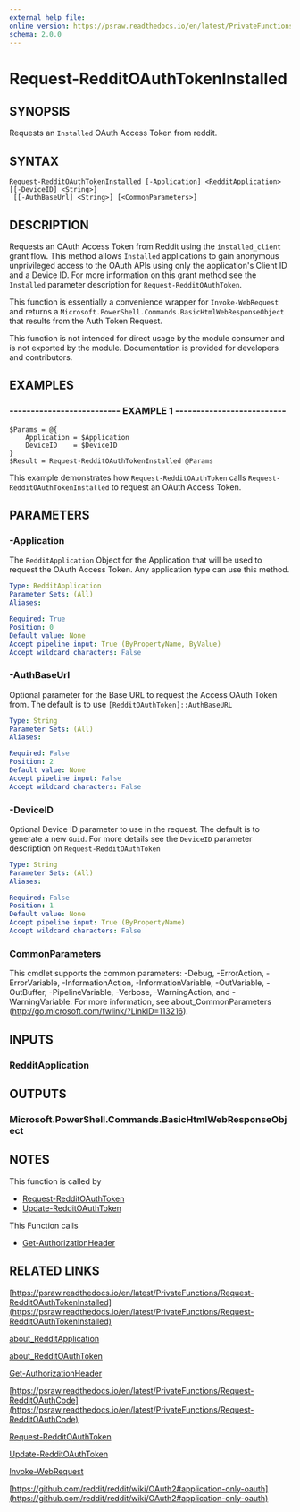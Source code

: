 ```yaml
---
external help file: 
online version: https://psraw.readthedocs.io/en/latest/PrivateFunctions/Request-RedditOAuthTokenInstalled
schema: 2.0.0
---
```


# Request-RedditOAuthTokenInstalled

## SYNOPSIS
Requests an `Installed` OAuth Access Token from reddit.

## SYNTAX

```
Request-RedditOAuthTokenInstalled [-Application] <RedditApplication> [[-DeviceID] <String>]
 [[-AuthBaseUrl] <String>] [<CommonParameters>]
```

## DESCRIPTION
Requests an OAuth Access Token from Reddit using the `installed_client` grant flow. This method allows `Installed` applications to gain anonymous unprivileged access to the OAuth APIs using only the application's Client ID and a Device ID. For more information on this grant method see the `Installed` parameter description for `Request-RedditOAuthToken`.

This function is essentially a convenience wrapper for `Invoke-WebRequest` and returns a `Microsoft.PowerShell.Commands.BasicHtmlWebResponseObject` that results from the Auth Token Request.

This function is not intended for direct usage by the module consumer and is not exported by the module. Documentation is provided for developers and contributors.

## EXAMPLES

### -------------------------- EXAMPLE 1 --------------------------
```
$Params = @{
    Application = $Application
    DeviceID    = $DeviceID
}  
$Result = Request-RedditOAuthTokenInstalled @Params
```

This example demonstrates how `Request-RedditOAuthToken` calls `Request-RedditOAuthTokenInstalled` to request an OAuth Access Token.

## PARAMETERS

### -Application
The `RedditApplication` Object for the Application that will be used to request the OAuth Access Token. Any application type can use this method.

```yaml
Type: RedditApplication
Parameter Sets: (All)
Aliases: 

Required: True
Position: 0
Default value: None
Accept pipeline input: True (ByPropertyName, ByValue)
Accept wildcard characters: False
```

### -AuthBaseUrl
Optional parameter for the Base URL to request the Access OAuth Token from. The default is to use `[RedditOAuthToken]::AuthBaseURL`

```yaml
Type: String
Parameter Sets: (All)
Aliases: 

Required: False
Position: 2
Default value: None
Accept pipeline input: False
Accept wildcard characters: False
```

### -DeviceID
Optional Device ID parameter to use in the request. The default is to generate a new `Guid`. For more details see the `DeviceID` parameter description on `Request-RedditOAuthToken`

```yaml
Type: String
Parameter Sets: (All)
Aliases: 

Required: False
Position: 1
Default value: None
Accept pipeline input: True (ByPropertyName)
Accept wildcard characters: False
```

### CommonParameters
This cmdlet supports the common parameters: -Debug, -ErrorAction, -ErrorVariable, -InformationAction, -InformationVariable, -OutVariable, -OutBuffer, -PipelineVariable, -Verbose, -WarningAction, and -WarningVariable. For more information, see about_CommonParameters (http://go.microsoft.com/fwlink/?LinkID=113216).

## INPUTS

### RedditApplication

## OUTPUTS

### Microsoft.PowerShell.Commands.BasicHtmlWebResponseObject

## NOTES
This function is called by

* [Request-RedditOAuthToken](https://psraw.readthedocs.io/en/latest/Module/Request-RedditOAuthToken)
* [Update-RedditOAuthToken](https://psraw.readthedocs.io/en/latest/Module/Update-RedditOAuthToken)

This Function calls 

* [Get-AuthorizationHeader](https://psraw.readthedocs.io/en/latest/Module/Get-AuthorizationHeader)

## RELATED LINKS

[https://psraw.readthedocs.io/en/latest/PrivateFunctions/Request-RedditOAuthTokenInstalled](https://psraw.readthedocs.io/en/latest/PrivateFunctions/Request-RedditOAuthTokenInstalled)

[about_RedditApplication](https://psraw.readthedocs.io/en/latest/Module/about_RedditApplication)

[about_RedditOAuthToken](https://psraw.readthedocs.io/en/latest/Module/about_RedditOAuthToken)

[Get-AuthorizationHeader](https://psraw.readthedocs.io/en/latest/Module/Get-AuthorizationHeader)

[https://psraw.readthedocs.io/en/latest/PrivateFunctions/Request-RedditOAuthCode](https://psraw.readthedocs.io/en/latest/PrivateFunctions/Request-RedditOAuthCode)

[Request-RedditOAuthToken](https://psraw.readthedocs.io/en/latest/Module/Request-RedditOAuthToken)

[Update-RedditOAuthToken](https://psraw.readthedocs.io/en/latest/Module/Update-RedditOAuthToken)

[Invoke-WebRequest](https://go.microsoft.com/fwlink/?LinkID=217035)

[https://github.com/reddit/reddit/wiki/OAuth2#application-only-oauth](https://github.com/reddit/reddit/wiki/OAuth2#application-only-oauth)